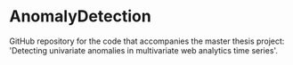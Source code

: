 # AnomalyDetection
GitHub repository for the code that accompanies the master thesis project: 'Detecting univariate anomalies in multivariate web analytics time series'.

